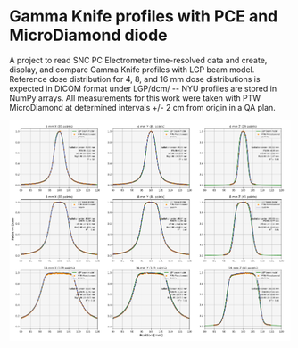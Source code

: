 # Gamma Knife profiles with PCE and MicroDiamond diode
A project to read SNC PC Electrometer time-resolved data and create, display, and compare Gamma Knife profiles with LGP beam model. Reference dose distribution for 4, 8, and 16 mm dose distributions is expected in DICOM format under LGP/dcm/ -- NYU profiles are stored in NumPy arrays. All measurements for this work were taken with PTW MicroDiamond at determined intervals +/- 2 cm from origin in a QA plan.

![alt text](https://github.com/noahbice/GK-profiles/blob/main/outputs/profiles-image.png?raw=true)
